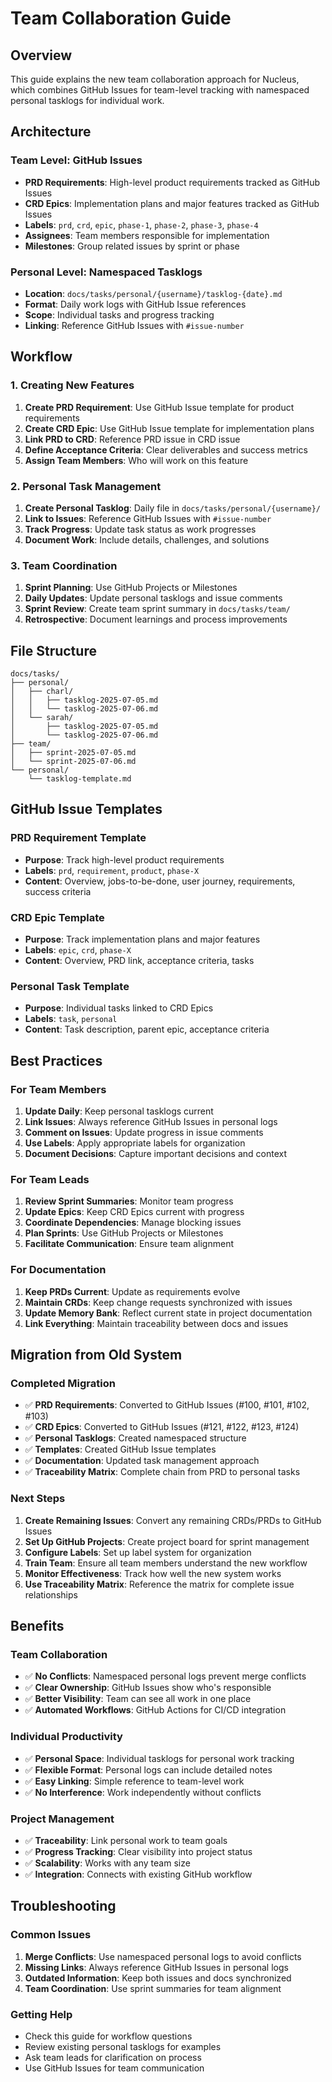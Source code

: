 # Team Collaboration Guide

## Overview
This guide explains the new team collaboration approach for Nucleus, which combines GitHub Issues for team-level tracking with namespaced personal tasklogs for individual work.

## Architecture

### Team Level: GitHub Issues
- **PRD Requirements**: High-level product requirements tracked as GitHub Issues
- **CRD Epics**: Implementation plans and major features tracked as GitHub Issues
- **Labels**: `prd`, `crd`, `epic`, `phase-1`, `phase-2`, `phase-3`, `phase-4`
- **Assignees**: Team members responsible for implementation
- **Milestones**: Group related issues by sprint or phase

### Personal Level: Namespaced Tasklogs
- **Location**: `docs/tasks/personal/{username}/tasklog-{date}.md`
- **Format**: Daily work logs with GitHub Issue references
- **Scope**: Individual tasks and progress tracking
- **Linking**: Reference GitHub Issues with `#issue-number`

## Workflow

### 1. Creating New Features
1. **Create PRD Requirement**: Use GitHub Issue template for product requirements
2. **Create CRD Epic**: Use GitHub Issue template for implementation plans
3. **Link PRD to CRD**: Reference PRD issue in CRD issue
4. **Define Acceptance Criteria**: Clear deliverables and success metrics
5. **Assign Team Members**: Who will work on this feature

### 2. Personal Task Management
1. **Create Personal Tasklog**: Daily file in `docs/tasks/personal/{username}/`
2. **Link to Issues**: Reference GitHub Issues with `#issue-number`
3. **Track Progress**: Update task status as work progresses
4. **Document Work**: Include details, challenges, and solutions

### 3. Team Coordination
1. **Sprint Planning**: Use GitHub Projects or Milestones
2. **Daily Updates**: Update personal tasklogs and issue comments
3. **Sprint Review**: Create team sprint summary in `docs/tasks/team/`
4. **Retrospective**: Document learnings and process improvements

## File Structure

```
docs/tasks/
├── personal/
│   ├── charl/
│   │   ├── tasklog-2025-07-05.md
│   │   └── tasklog-2025-07-06.md
│   └── sarah/
│       ├── tasklog-2025-07-05.md
│       └── tasklog-2025-07-06.md
├── team/
│   ├── sprint-2025-07-05.md
│   └── sprint-2025-07-06.md
└── personal/
    └── tasklog-template.md
```

## GitHub Issue Templates

### PRD Requirement Template
- **Purpose**: Track high-level product requirements
- **Labels**: `prd`, `requirement`, `product`, `phase-X`
- **Content**: Overview, jobs-to-be-done, user journey, requirements, success criteria

### CRD Epic Template
- **Purpose**: Track implementation plans and major features
- **Labels**: `epic`, `crd`, `phase-X`
- **Content**: Overview, PRD link, acceptance criteria, tasks

### Personal Task Template
- **Purpose**: Individual tasks linked to CRD Epics
- **Labels**: `task`, `personal`
- **Content**: Task description, parent epic, acceptance criteria

## Best Practices

### For Team Members
1. **Update Daily**: Keep personal tasklogs current
2. **Link Issues**: Always reference GitHub Issues in personal logs
3. **Comment on Issues**: Update progress in issue comments
4. **Use Labels**: Apply appropriate labels for organization
5. **Document Decisions**: Capture important decisions and context

### For Team Leads
1. **Review Sprint Summaries**: Monitor team progress
2. **Update Epics**: Keep CRD Epics current with progress
3. **Coordinate Dependencies**: Manage blocking issues
4. **Plan Sprints**: Use GitHub Projects or Milestones
5. **Facilitate Communication**: Ensure team alignment

### For Documentation
1. **Keep PRDs Current**: Update as requirements evolve
2. **Maintain CRDs**: Keep change requests synchronized with issues
3. **Update Memory Bank**: Reflect current state in project documentation
4. **Link Everything**: Maintain traceability between docs and issues

## Migration from Old System

### Completed Migration
- ✅ **PRD Requirements**: Converted to GitHub Issues (#100, #101, #102, #103)
- ✅ **CRD Epics**: Converted to GitHub Issues (#121, #122, #123, #124)
- ✅ **Personal Tasklogs**: Created namespaced structure
- ✅ **Templates**: Created GitHub Issue templates
- ✅ **Documentation**: Updated task management approach
- ✅ **Traceability Matrix**: Complete chain from PRD to personal tasks

### Next Steps
1. **Create Remaining Issues**: Convert any remaining CRDs/PRDs to GitHub Issues
2. **Set Up GitHub Projects**: Create project board for sprint management
3. **Configure Labels**: Set up label system for organization
4. **Train Team**: Ensure all team members understand the new workflow
5. **Monitor Effectiveness**: Track how well the new system works
6. **Use Traceability Matrix**: Reference the matrix for complete issue relationships

## Benefits

### Team Collaboration
- ✅ **No Conflicts**: Namespaced personal logs prevent merge conflicts
- ✅ **Clear Ownership**: GitHub Issues show who's responsible
- ✅ **Better Visibility**: Team can see all work in one place
- ✅ **Automated Workflows**: GitHub Actions for CI/CD integration

### Individual Productivity
- ✅ **Personal Space**: Individual tasklogs for personal work tracking
- ✅ **Flexible Format**: Personal logs can include detailed notes
- ✅ **Easy Linking**: Simple reference to team-level work
- ✅ **No Interference**: Work independently without conflicts

### Project Management
- ✅ **Traceability**: Link personal work to team goals
- ✅ **Progress Tracking**: Clear visibility into project status
- ✅ **Scalability**: Works with any team size
- ✅ **Integration**: Connects with existing GitHub workflow

## Troubleshooting

### Common Issues
1. **Merge Conflicts**: Use namespaced personal logs to avoid conflicts
2. **Missing Links**: Always reference GitHub Issues in personal logs
3. **Outdated Information**: Keep both issues and docs synchronized
4. **Team Coordination**: Use sprint summaries for team alignment

### Getting Help
- Check this guide for workflow questions
- Review existing personal tasklogs for examples
- Ask team leads for clarification on process
- Use GitHub Issues for team communication 